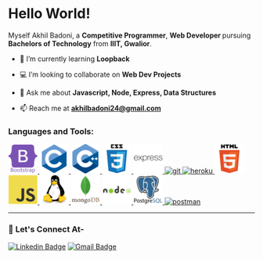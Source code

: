 <h1>Hello World!</h1>
Myself Akhil Badoni, a <b>Competitive Programmer</b>, <b> Web Developer </b> pursuing <b>Bachelors of Technology</b> from <b>IIIT, Gwalior</b>.

- 🌱 I’m currently learning **Loopback**

- :computer: I’m looking to collaborate on **Web Dev Projects**

- 💬 Ask me about **Javascript, Node, Express, Data Structures**

- 📫 Reach me at **akhilbadoni24@gmail.com**


<h3 align="left">Languages and Tools:</h3>
<a href="https://getbootstrap.com" target="_blank"> <img src="https://raw.githubusercontent.com/devicons/devicon/master/icons/bootstrap/bootstrap-plain-wordmark.svg" alt="bootstrap" width="60" height="60"/> </a> <a href="https://www.cprogramming.com/" target="_blank"> <img src="https://raw.githubusercontent.com/devicons/devicon/master/icons/c/c-original.svg" alt="c" width="60" height="60"/> </a> </a> <a href="https://www.w3schools.com/cpp/" target="_blank"> <img src="https://raw.githubusercontent.com/devicons/devicon/master/icons/cplusplus/cplusplus-original.svg" alt="cplusplus" width="60" height="60"/> </a> <a href="https://www.w3schools.com/css/" target="_blank"> <img src="https://raw.githubusercontent.com/devicons/devicon/master/icons/css3/css3-original-wordmark.svg" alt="css3" width="60" height="60"/> </a> </a> <a href="https://expressjs.com" target="_blank"> <img src="https://raw.githubusercontent.com/devicons/devicon/master/icons/express/express-original-wordmark.svg" alt="express" width="60" height="60"/> </a> <a href="https://git-scm.com/" target="_blank"> <img src="https://www.vectorlogo.zone/logos/git-scm/git-scm-icon.svg" alt="git" width="60" height="60"/> </a> <a href="https://heroku.com" target="_blank"> <img src="https://www.vectorlogo.zone/logos/heroku/heroku-icon.svg" alt="heroku" width="60" height="60"/> </a> <a href="https://www.w3.org/html/" target="_blank"> <img src="https://raw.githubusercontent.com/devicons/devicon/master/icons/html5/html5-original-wordmark.svg" alt="html5" width="60" height="60"/> </a> <a href="https://developer.mozilla.org/en-US/docs/Web/JavaScript" target="_blank"> <img src="https://raw.githubusercontent.com/devicons/devicon/master/icons/javascript/javascript-original.svg" alt="javascript" width="60" height="60"/> </a> <a href="https://www.linux.org/" target="_blank"> <img src="https://raw.githubusercontent.com/devicons/devicon/master/icons/linux/linux-original.svg" alt="linux" width="60" height="60"/>  </a> <a href="https://www.mongodb.com/" target="_blank"> <img src="https://raw.githubusercontent.com/devicons/devicon/master/icons/mongodb/mongodb-original-wordmark.svg" alt="mongodb" width="60" height="60"/> </a> <a href="https://nodejs.org" target="_blank"> <img src="https://raw.githubusercontent.com/devicons/devicon/master/icons/nodejs/nodejs-original-wordmark.svg" alt="nodejs" width="60" height="60"/> </a> <a href="https://www.postgresql.org" target="_blank"> <img src="https://raw.githubusercontent.com/devicons/devicon/master/icons/postgresql/postgresql-original-wordmark.svg" alt="postgresql" width="60" height="60"/> </a> 
<a href="https://postman.com" target="_blank"> <img src="https://www.vectorlogo.zone/logos/getpostman/getpostman-icon.svg" alt="postman" width="60" height="60"/> </a> 

***
<!-- ## 💻 My Profiles
<p align="left"> 
<a href="https://www.hackerrank.com/sushantbasak73?hr_r=1" target="_blank"> <img src="https://upload.wikimedia.org/wikipedia/commons/6/65/HackerRank_logo.png" alt="hackerrank" width="80" height="80"/> </a>
<a href="https://www.codechef.com/users/kevin_007" target="_blank"> <img src="https://i.pinimg.com/originals/c5/d9/fc/c5d9fc1e18bcf039f464c2ab6cfb3eb6.jpg" alt="codechef" height="60"/> </a>
<a href="https://leetcode.com/kevin_007/" target="_blank"> <img src="https://upload.wikimedia.org/wikipedia/commons/1/19/LeetCode_logo_black.png" alt="leetcode" width="60" height="60"/></a>
<a href="https://codeforces.com/profile/kevin_007" target="_blank"> <img src="https://1.bp.blogspot.com/-pBimI1ZhYAA/Wnde0nmCz8I/AAAAAAAABPI/5LZ2y9tBOZIV-pm9KNbyNy3WZJkGS54WgCPcBGAYYCw/s1600/codeforce.png" alt="codeforces" width="60" height="60"/> </a>
<a href="https://www.hackerearth.com/@sushantbasak73" target="_blank"> <img src="https://upload.wikimedia.org/wikipedia/commons/e/e8/HackerEarth_logo.png" alt="hackereath" width="60" height="60"/> </a>


</p> -->

<!-- ***
<p align="left"> <img src="https://komarev.com/ghpvc/?username=sushantbasak&label=Profile%20views&color=0e75b6&style=flat" alt="sushantbasak" /> </p>


<p align="center"> <img src="https://github-readme-stats.vercel.app/api?username=sushantbasak&show_icons=true&count_private=true&theme=tokyonight" alt="sushantbasak" /> -->
  
### :handshake: **Let's Connect At-**
  
[![Linkedin Badge](https://img.shields.io/badge/-Akhil%20Badoni-blue?style=flat-square&logo=Linkedin&logoColor=white&link=https://www.linkedin.com/in/akhil-badoni/)](https://www.linkedin.com/in/akhil-badoni/)
[![Gmail Badge](https://img.shields.io/badge/-akhilbadoni24@gmail.com-c14438?style=flat-square&logo=Gmail&logoColor=white&link=mailto:akhilbadoni24@gmail.com)](mailto:akhilbadoni24@gmail.com)
